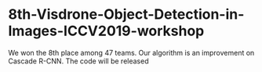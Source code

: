 # 8th-Visdrone-Object-Detection-in-Images-ICCV2019-workshop
We won the 8th place among 47 teams. Our algorithm is an improvement on Cascade R-CNN. The code will be released
